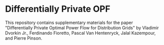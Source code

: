 # Differentially Private OPF

This repository contains supplementary materials for the paper "Differentially Private Optimal Power Flow for Distribution Grids" by Vladimir Dvorkin Jr., Ferdinando Fioretto, Pascal Van Hentenryck, Jalal Kazempour, and Pierre Pinson.

